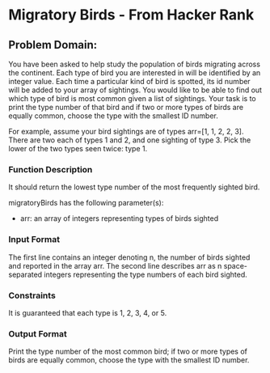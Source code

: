# Migratory Birds - From Hacker Rank

## Problem Domain: 

You have been asked to help study the population of birds migrating across the continent. Each type of bird you are interested in will be identified by an integer value. Each time a particular kind of bird is spotted, its id number will be added to your array of sightings. You would like to be able to find out which type of bird is most common given a list of sightings. Your task is to print the type number of that bird and if two or more types of birds are equally common, choose the type with the smallest ID number.

For example, assume your bird sightings are of types arr=[1, 1, 2, 2, 3]. There are two each of types 1 and 2, and one sighting of type 3. Pick the lower of the two types seen twice: type 1.

### Function Description

It should return the lowest type number of the most frequently sighted bird.

migratoryBirds has the following parameter(s):

* arr: an array of integers representing types of birds sighted

### Input Format

The first line contains an integer denoting n, the number of birds sighted and reported in the array arr.
The second line describes arr as n space-separated integers representing the type numbers of each bird sighted.

### Constraints

It is guaranteed that each type is 1, 2, 3, 4, or 5.

### Output Format

Print the type number of the most common bird; if two or more types of birds are equally common, choose the type with the smallest ID number.

